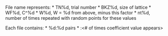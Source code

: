 File name represents:
	* TN%d, trial number 
	* BKZ%d, size of lattice
	* WF%d, C^%d
	* W%d, W = %d from above, minus this factor
	* nt%d, number of times repeated with random points for these values

Each file contains:
	* %d:%d pairs
	* <coefficient value>:<# of times coefficient value appears>
